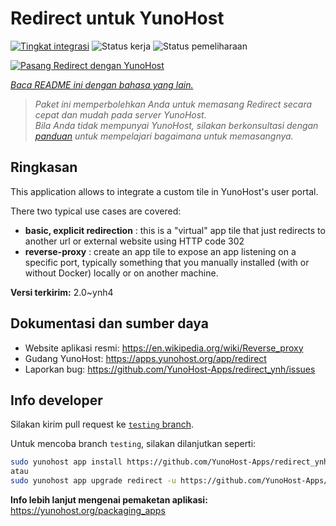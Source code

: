 <!--
N.B.: README ini dibuat secara otomatis oleh <https://github.com/YunoHost/apps/tree/master/tools/readme_generator>
Ini TIDAK boleh diedit dengan tangan.
-->

# Redirect untuk YunoHost

[![Tingkat integrasi](https://dash.yunohost.org/integration/redirect.svg)](https://ci-apps.yunohost.org/ci/apps/redirect/) ![Status kerja](https://ci-apps.yunohost.org/ci/badges/redirect.status.svg) ![Status pemeliharaan](https://ci-apps.yunohost.org/ci/badges/redirect.maintain.svg)

[![Pasang Redirect dengan YunoHost](https://install-app.yunohost.org/install-with-yunohost.svg)](https://install-app.yunohost.org/?app=redirect)

*[Baca README ini dengan bahasa yang lain.](./ALL_README.md)*

> *Paket ini memperbolehkan Anda untuk memasang Redirect secara cepat dan mudah pada server YunoHost.*  
> *Bila Anda tidak mempunyai YunoHost, silakan berkonsultasi dengan [panduan](https://yunohost.org/install) untuk mempelajari bagaimana untuk memasangnya.*

## Ringkasan

This application allows to integrate a custom tile in YunoHost's user portal.

There two typical use cases are covered:
- **basic, explicit redirection** : this is a "virtual" app tile that just redirects to another url or external website using HTTP code 302
- **reverse-proxy** : create an app tile to expose an app listening on a specific port, typically something that you manually installed (with or without Docker) locally or on another machine.


**Versi terkirim:** 2.0~ynh4
## Dokumentasi dan sumber daya

- Website aplikasi resmi: <https://en.wikipedia.org/wiki/Reverse_proxy>
- Gudang YunoHost: <https://apps.yunohost.org/app/redirect>
- Laporkan bug: <https://github.com/YunoHost-Apps/redirect_ynh/issues>

## Info developer

Silakan kirim pull request ke [`testing` branch](https://github.com/YunoHost-Apps/redirect_ynh/tree/testing).

Untuk mencoba branch `testing`, silakan dilanjutkan seperti:

```bash
sudo yunohost app install https://github.com/YunoHost-Apps/redirect_ynh/tree/testing --debug
atau
sudo yunohost app upgrade redirect -u https://github.com/YunoHost-Apps/redirect_ynh/tree/testing --debug
```

**Info lebih lanjut mengenai pemaketan aplikasi:** <https://yunohost.org/packaging_apps>
